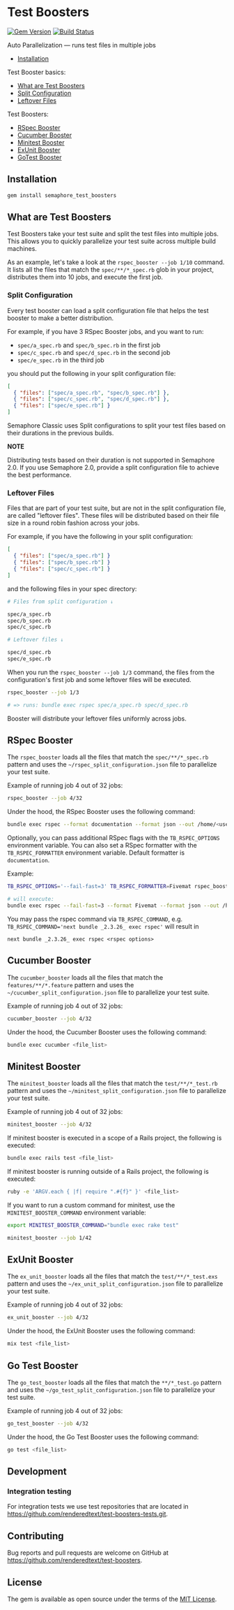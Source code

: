 # Test Boosters

[![Gem Version](https://badge.fury.io/rb/semaphore_test_boosters.svg)](https://badge.fury.io/rb/semaphore_test_boosters)
[![Build Status](https://semaphoreci.com/api/v1/renderedtext/test-boosters/branches/master/badge.svg)](https://semaphoreci.com/renderedtext/test-boosters)

Auto Parallelization &mdash; runs test files in multiple jobs

- [Installation](#installation)

Test Booster basics:

  - [What are Test Boosters](#what-are-test-boosters)
  - [Split Configuration](#split-configuration)
  - [Leftover Files](#split-configuration)

Test Boosters:

  - [RSpec Booster](#rspec-booster)
  - [Cucumber Booster](#cucumber-booster)
  - [Minitest Booster](#minitest-booster)
  - [ExUnit Booster](#ex-unit-booster)
  - [GoTest Booster](#go-test-booster)

## Installation

``` bash
gem install semaphore_test_boosters
````

## What are Test Boosters

Test Boosters take your test suite and split the test files into multiple jobs.
This allows you to quickly parallelize your test suite across multiple build
machines.

As an example, let's take a look at the `rspec_booster --job 1/10` command. It
lists all the files that match the `spec/**/*_spec.rb` glob in your project,
distributes them into 10 jobs, and execute the first job.

### Split Configuration

Every test booster can load a split configuration file that helps the test
booster to make a better distribution.

For example, if you have 3 RSpec Booster jobs, and you want to run:

- `spec/a_spec.rb` and `spec/b_spec.rb` in the first job
- `spec/c_spec.rb` and `spec/d_spec.rb` in the second job
- `spec/e_spec.rb` in the third job

you should put the following in your split configuration file:

``` json
[
  { "files": ["spec/a_spec.rb", "spec/b_spec.rb"] },
  { "files": ["spec/c_spec.rb", "spec/d_spec.rb"] },
  { "files": ["spec/e_spec.rb"] }
]
```

Semaphore Classic uses Split configurations to split your test files based on their
durations in the previous builds.

**NOTE**

Distributing tests based on their duration is not supported in Semaphore 2.0.
If you use Semaphore 2.0, provide a split configuration file to achieve the best performance.

### Leftover Files

Files that are part of your test suite, but are not in the split
configuration file, are called "leftover files". These files will be distributed
based on their file size in a round robin fashion across your jobs.

For example, if you have the following in your split configuration:

``` json
[
  { "files": ["spec/a_spec.rb"] }
  { "files": ["spec/b_spec.rb"] }
  { "files": ["spec/c_spec.rb"] }
]
```

and the following files in your spec directory:

``` bash
# Files from split configuration ↓

spec/a_spec.rb
spec/b_spec.rb
spec/c_spec.rb

# Leftover files ↓

spec/d_spec.rb
spec/e_spec.rb
```

When you run the `rspec_booster --job 1/3` command, the files from the
configuration's first job and some leftover files will be executed.

``` bash
rspec_booster --job 1/3

# => runs: bundle exec rspec spec/a_spec.rb spec/d_spec.rb
```

Booster will distribute your leftover files uniformly across jobs.

## RSpec Booster

The `rspec_booster` loads all the files that match the `spec/**/*_spec.rb`
pattern and uses the `~/rspec_split_configuration.json` file to parallelize your
test suite.

Example of running job 4 out of 32 jobs:

``` bash
rspec_booster --job 4/32
```

Under the hood, the RSpec Booster uses the following command:

``` bash
bundle exec rspec --format documentation --format json --out /home/<user>/rspec_report.json <file_list>
```

Optionally, you can pass additional RSpec flags with the `TB_RSPEC_OPTIONS`
environment variable. You can also set a RSpec formatter with the `TB_RSPEC_FORMATTER` environment variable.
Default formatter is `documentation`.


Example:
``` bash
TB_RSPEC_OPTIONS='--fail-fast=3' TB_RSPEC_FORMATTER=Fivemat rspec_booster --job 4/32

# will execute:
bundle exec rspec --fail-fast=3 --format Fivemat --format json --out /home/<user>/rspec_report.json <file_list>
```

You may pass the rspec command via `TB_RSPEC_COMMAND`, e.g. `TB_RSPEC_COMMAND='next bundle _2.3.26_ exec rspec'` will result in 
```
next bundle _2.3.26_ exec rspec <rspec options>
```

## Cucumber Booster

The `cucumber_booster` loads all the files that match the `features/**/*.feature`
pattern and uses the `~/cucumber_split_configuration.json` file to parallelize
your test suite.

Example of running job 4 out of 32 jobs:

``` bash
cucumber_booster --job 4/32
```

Under the hood, the Cucumber Booster uses the following command:

``` bash
bundle exec cucumber <file_list>
```

## Minitest Booster

The `minitest_booster` loads all the files that match the `test/**/*_test.rb`
pattern and uses the `~/minitest_split_configuration.json` file to parallelize
your test suite.

Example of running job 4 out of 32 jobs:

``` bash
minitest_booster --job 4/32
```

If minitest booster is executed in a scope of a Rails project, the following is
executed:

``` bash
bundle exec rails test <file_list>
```

If minitest booster is running outside of a Rails project, the following is
executed:

``` bash
ruby -e 'ARGV.each { |f| require ".#{f}" }' <file_list>
```

If you want to run a custom command for minitest, use the
`MINITEST_BOOSTER_COMMAND` environment variable:

``` bash
export MINITEST_BOOSTER_COMMAND="bundle exec rake test"

minitest_booster --job 1/42
```

## ExUnit Booster

The `ex_unit_booster` loads all the files that match the `test/**/*_test.exs`
pattern and uses the `~/ex_unit_split_configuration.json` file to parallelize
your test suite.

Example of running job 4 out of 32 jobs:

``` bash
ex_unit_booster --job 4/32
```

Under the hood, the ExUnit Booster uses the following command:

``` bash
mix test <file_list>
```

## Go Test Booster

The `go_test_booster` loads all the files that match the `**/*_test.go`
pattern and uses the `~/go_test_split_configuration.json` file to parallelize
your test suite.

Example of running job 4 out of 32 jobs:

``` bash
go_test_booster --job 4/32
```

Under the hood, the Go Test Booster uses the following command:

``` bash
go test <file_list>
```

## Development

### Integration testing

For integration tests we use test repositories that are located in
<https://github.com/renderedtext/test-boosters-tests.git>.

## Contributing

Bug reports and pull requests are welcome on GitHub at
https://github.com/renderedtext/test-boosters.

## License

The gem is available as open source under the terms of the
[MIT License](http://opensource.org/licenses/MIT).
